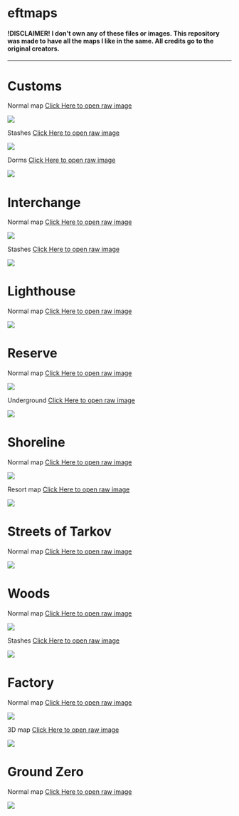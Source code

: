 # eftmaps
#### !DISCLAIMER! I don't own any of these files or images. This repository was made to have all the maps I like in the same. All credits go to the original creators.
-------------
# Customs

Normal map [Click Here to open raw image](https://i.imgur.com/GKEMRCX.jpeg)

![](https://i.imgur.com/GKEMRCX.jpeg)

Stashes [Click Here to open raw image](https://i.imgur.com/BeIhbLu.jpeg)

![](https://i.imgur.com/BeIhbLu.jpeg)

Dorms [Click Here to open raw image](https://i.imgur.com/vrUTtPd.jpeg)

![](https://i.imgur.com/vrUTtPd.jpeg)

# Interchange

Normal map [Click Here to open raw image](https://i.imgur.com/ywdvRJ0.jpeg)

![](https://i.imgur.com/ywdvRJ0.jpeg)

Stashes [Click Here to open raw image](https://i.imgur.com/G0Sqm9Y.jpeg)

![](https://i.imgur.com/G0Sqm9Y.jpeg)

# Lighthouse

Normal map [Click Here to open raw image](https://i.imgur.com/76wkAna.png)

![](https://i.imgur.com/76wkAna.png)


# Reserve

Normal map [Click Here to open raw image](https://i.imgur.com/ypyEVUH.png)

![](https://i.imgur.com/ypyEVUH.png)

Underground [Click Here to open raw image](https://i.imgur.com/10cx2om.png)

![](https://i.imgur.com/10cx2om.png)

# Shoreline

Normal map [Click Here to open raw image](https://i.imgur.com/wcosxHI.png)

![](https://i.imgur.com/wcosxHI.png)

Resort map [Click Here to open raw image](https://i.imgur.com/HOWA0q0.png)

![](https://i.imgur.com/HOWA0q0.png)

# Streets of Tarkov

Normal map [Click Here to open raw image](https://i.imgur.com/lRqT824.png)

![](https://i.imgur.com/lRqT824.png)

# Woods

Normal map [Click Here to open raw image](https://i.imgur.com/3dJX6Rx.jpeg)

![](https://i.imgur.com/3dJX6Rx.jpeg)

Stashes [Click Here to open raw image](https://i.imgur.com/gndnLyq.png)

![](https://i.imgur.com/gndnLyq.png)

# Factory

Normal map [Click Here to open raw image](https://i.imgur.com/RyBkVmv.jpeg)

![](https://i.imgur.com/RyBkVmv.jpeg)

3D map [Click Here to open raw image](https://i.imgur.com/iJBqZUk.jpeg)

![](https://i.imgur.com/iJBqZUk.jpeg)

# Ground Zero

Normal map [Click Here to open raw image](https://i.imgur.com/SUuqNkU.jpeg)

![](https://i.imgur.com/SUuqNkU.jpeg)





